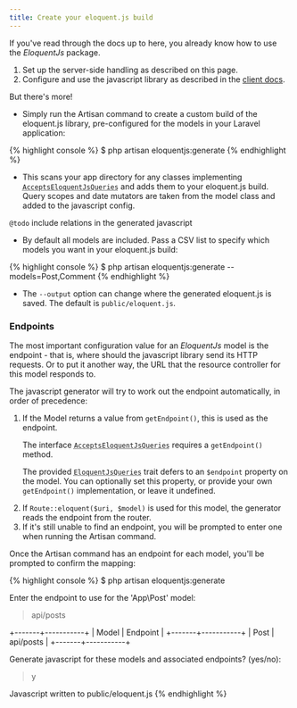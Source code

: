 ```yaml
---
title: Create your eloquent.js build
---
```


If you've read through the docs up to here, you already know how to use the *EloquentJs* package.

1. Set up the server-side handling as described on this page.
2. Configure and use the javascript library as described in the [client docs](client/).

But there's more!

* Simply run the Artisan command to create a custom build of the eloquent.js library,
  pre-configured for the models in your Laravel application:

<div class="ui segment terminal sample">
  <div class="ui right corner label"></div>
  {% highlight console %}
$ php artisan eloquentjs:generate
  {% endhighlight %}
</div>

* This scans your app directory for any classes implementing
<code><abbr title="EloquentJs\Model\AcceptsEloquentJsQueries">AcceptsEloquentJsQueries</abbr></code>
and adds them to your eloquent.js build. Query scopes and date mutators are taken from the model
class and added to the javascript config.
<div class="ui basic tertiary segment">
  <i class="configure icon"></i> <code>@todo</code> include relations in the generated javascript
</div>

* By default all models are included. Pass a CSV list to specify which models you want in your eloquent.js build:

<div class="ui segment terminal sample">
  <div class="ui right corner label"></div>
  {% highlight console %}
$ php artisan eloquentjs:generate --models=Post,Comment
  {% endhighlight %}
</div>

* The `--output` option can change where the generated eloquent.js is saved. The default is `public/eloquent.js`.

### Endpoints

The most important configuration value for an *EloquentJs* model is the endpoint - that is, where should
the javascript library send its HTTP requests. Or to put it another way, the URL that the resource
controller for this model responds to.

The javascript generator will try to work out the endpoint automatically, in order of precedence:

1. If the Model returns a value from `getEndpoint()`, this is used as the endpoint.
    <div class="ui basic secondary segment">
      <p>
        The interface <code><abbr title="EloquentJs\Model\AcceptsEloquentJsQueries">AcceptsEloquentJsQueries</abbr></code>
        requires a <code>getEndpoint()</code> method.
      </p>
      <p>
        The provided <code><abbr title="EloquentJs\Model\EloquentJsQueries">EloquentJsQueries</abbr></code>
        trait defers to an <code>$endpoint</code> property on the model. You can optionally set this property,
        or provide your own <code>getEndpoint()</code> implementation, or leave it undefined.
      </p>
    </div>
2. If `Route::eloquent($uri, $model)` is used for this model, the generator reads the endpoint from the router.
3. If it's still unable to find an endpoint, you will be prompted to enter one when running the Artisan command.

Once the Artisan command has an endpoint for each model, you'll be prompted to confirm the mapping:

<div class="ui segment terminal sample">
  <div class="ui right corner label"></div>
  {% highlight console %}
$ php artisan eloquentjs:generate

Enter the endpoint to use for the 'App\Post' model:
> api/posts

+-------+-----------+
| Model | Endpoint  |
+-------+-----------+
| Post  | api/posts |
+-------+-----------+

Generate javascript for these models and associated endpoints? (yes/no):
> y

Javascript written to public/eloquent.js
  {% endhighlight %}
</div>


